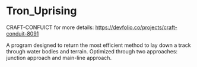 # Tron_Uprising

CRAFT-CONFUICT
for more details:
https://devfolio.co/projects/craft-conduit-8091


A program designed to return the most efficient method to
lay down a track through water bodies and terrain. Optimized
through two approaches: junction approach and main-line
approach.
